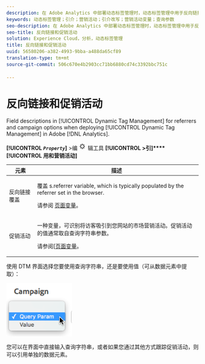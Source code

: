 ```yaml
---
description: 在 Adobe Analytics 中部署动态标签管理时，动态标签管理中用于反向链接和促销活动选项的字段描述。
keywords: 动态标签管理；引介；营销活动；引介改写；营销活动变量；查询参数
seo-description: 在 Adobe Analytics 中部署动态标签管理时，动态标签管理中用于反向链接和促销活动选项的字段描述。
seo-title: 反向链接和促销活动
solution: Experience Cloud，分析，动态标签管理
title: 反向链接和促销活动
uuid: 56580206-a382-4993-9bba-a488da65cf89
translation-type: tm+mt
source-git-commit: 506c670e4b2903cc71bb6880cd74c3392bbc751c

---
```



# 反向链接和促销活动

Field descriptions in [!UICONTROL Dynamic Tag Management] for referrers and campaign options when deploying [!UICONTROL Dynamic Tag Management] in Adobe [!DNL Analytics].

**[!UICONTROL *`Property`*]** &gt;编 ![](assets/settings_gear.png) 辑工具 **[!UICONTROL &gt;引]****[!UICONTROL 用和营销活动]**

<table id="table_09AE3BFF0F12442F9C19CD96451F93E4"> 
 <thead> 
  <tr> 
   <th colname="col1" class="entry"> 元素 </th> 
   <th colname="col2" class="entry"> 描述 </th> 
  </tr> 
 </thead>
 <tbody> 
  <tr> 
   <td colname="col1"> 反向链接覆盖 </td> 
   <td colname="col2"> <p>覆盖 <span class="varname"> s.referrer</span> variable, which is typically populated by the referrer set in the browser. </p> <p>请参阅 <a href="/help/implement/js-implementation/c-variables/page-variables.md">页面变量</a>。 </p> </td> 
  </tr> 
  <tr> 
   <td colname="col1"> 促销活动 </td> 
   <td colname="col2"> <p>一种变量，可识别将访客吸引到您网站的市场营销活动。促销活动的值通常取自查询字符串参数。 </p> <p>请参阅[<a href="/help/implement/js-implementation/c-variables/page-variables.md">页面变量</a>。 </p> </td> 
  </tr> 
 </tbody> 
</table>

使用 DTM 界面选择您要使用查询字符串，还是要使用值（可从数据元素中提取）：

![](assets/dtm-queryparam.png)

您可以在界面中直接输入查询字符串，或者如果您通过其他方式跟踪促销活动，则可以引用单独的数据元素。
